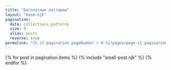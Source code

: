 ```yaml
---
title: "Бесплатные паттерны"
layout: "base.njk"
pagination:
  data: collections.patterns
  size: 9
  alias: posts
  reverse: true
permalink: "{% if pagination.pageNumber > 0 %}/pages/page-{{ pagination.pageNumber + 1 }}{% endif %}/index.html"
---
```


{% for post in pagination.items %}
  {% include "small-post.njk" %}
{% endfor %}
